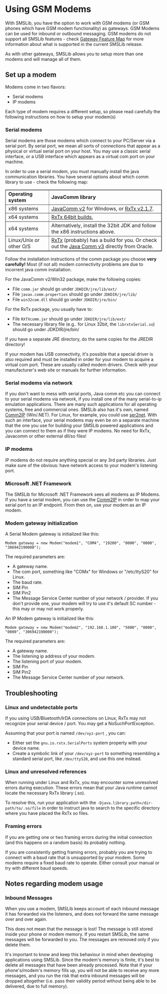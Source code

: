 # Using GSM Modems

With SMSLib, you have the option to work with GSM modems (or GSM phones which have GSM modem functionality) as gateways. GSM Modems can be used for inbound or outbound messaging. GSM modems do not support all SMSLib features - check [Gateway Feature Map](https://github.com/smslib/smslib/wiki/GatewayFeatureMap) for more information about what is supported in the current SMSLib release.

As with other gateways, SMSLib allows you to setup more than one modems and will manage all of them.

## Set up a modem

Modems come in two flavors:

* Serial modems
* IP modems

Each type of modem requires a different setup, so please read carefully the following instructions on how to setup your modem(s)

### Serial modems

Serial modems are those modems which connect to your PC/Server via a serial port. By serial port, we mean all sorts of connections that appear as a physical or virtual serial port on your host. You may use a classic serial interface, or a USB interface which appears as a virtual com port on your machine.

In order to use a serial modem, you must manually install the java communication libraries. You have several options about which comm library to use - check the following map:

<table border="1">
<tr><td><b>Operating system</b></td><td><b>JavaComm library</b></td></tr>
<tr><td>x86 systems</td><td><a href="http://smslib.org/download/">JavaComm v2</a> for Windows, or <a href="http://rxtx.qbang.org/pub/rxtx/rxtx-2.1-7-bins-r2.zip">RxTx v2.1.7</a>.</td></tr>
<tr><td>x64 systems</td><td><a href="http://mfizz.com/oss/rxtx-for-java">RxTx 64bit builds.</a></td></tr>
<tr><td>x64 systems</td><td>Alternatively, install the 32bit JDK and follow the x86 instructions above.</td></tr>
<tr><td>Linux/Unix or other O/S</td><td><a href="http://rxtx.qbang.org/">RxTx</a> (probably) has a build for you. Or check out the <a href="http://www.oracle.com/technetwork/java/index-jsp-141752.html">Java Comm v3</a> directly from Oracle.</td></tr>
</table>

Follow the installation instructions of the comm package you choose **very carefully!** Most (if not all) modem connectivity problems are due to incorrent java comm installation.

For the JavaComm v2/Win32 package, make the following copies:

* File `comm.jar` should go under `JDKDIR/jre/lib/ext/`
* File `javax.comm.properties` should go under `JDKDIR/jre/lib/`
* File `win32com.dll` should go under `JDKDIR/jre/bin/`

For the RxTx package, you usually have to:

* File `RXTXcomm.jar` should go under `JDKDIR/jre/lib/ext/`
* The necessary library file (e.g.. for Linux 32bit, the `librxtxSerial.so`) should go under JDKDIR/jre/bin/

If you have a separate JRE directory, do the same copies for the JREDIR directory!

If your modem has USB connectivity, it's possible that a special driver is also required and must be installed in order for your modem to acquire a virtual com port. These are usually called modem drivers. Check with your manufacturer's web site or manuals for further information.

### Serial modems via network

If you don't want to mess with serial ports, Java comm etc you can connect to your serial modems via network, if you install one of the many serial-to-ip emulation applications. There are many such applications for all operating systems, free and commercial ones. SMSLib also has it's own, named [Comm2IP](https://github.com/smslib/comm2ip) (Win/.NET). For Linux, for example, you could use [ser2net](http://sourceforge.net/projects/ser2net/). With such an interface, your serial modems may even be on a separate machine that the one you use for building your SMSLib powered applications and you can connect to them as if they were IP modems. No need for RxTx, Javacomm or other external dll/so files!

### IP modems

IP modems do not require anything special or any 3rd party libraries. Just make sure of the obvious: have network access to your modem's listening port.

### Microsoft .NET Framework

The SMSLib for Microsoft .NET Framework sees all modems as IP Modems. If you have a serial modem, you can use the [Comm2IP](https://github.com/smslib/comm2ip) in order to map your serial port to an IP endpoint. From then on, use your modem as an IP modem.

### Modem gateway initialization

A Serial Modem gateway is initialized like this:

```
Modem gateway = new Modem("modem1", "COM4", "19200", "0000", "0000", "306942190000");
```

The required parameters are:

* A gateway name.
* The com port, something like "COMx" for Windows or "/etc/ttyS20" for Linux.
* The baud rate.
* SIM Pin
* SIM Pin2
* The Message Service Center number of your network / provider. If you don't provide one, your modem will try to use it's default SC number - this may or may not work properly.

An IP Modem gateway is initialized like this:

```
Modem gateway = new Modem("modem2", "192.168.1.100", "5000", "0000", "0000", "306942190000");
```

The required parameters are:

* A gateway name.
* The listening ip address of your modem.
* The listening port of your modem.
* SIM Pin
* SIM Pin2
* The Message Service Center number of your network.

## Troubleshooting

### Linux and undetectable ports

If you using USB/Bluetooth/IrDA connections on Linux, RxTx may not recognize your serial device / port. You may get a NoSuchPortException.

Assuming that your port is named `/dev/xyz-port` , you can:

* Either set the `gnu.io.rxtx.SerialPorts` system property with your device name.
* Create a symbolic link of your `/dev/xyz-port` to something resembling a standard serial port, like `/dev/ttyS20`, and use this one instead.

### Linux and unresolved references

When running under Linux and RxTx, you may encounter some unresolved errors during execution. These errors mean that your Java runtime cannot locate the necessary RxTx library (.so).

To resolve this, run your application with the `-Djava.library.path=/dir-path/to/.so/file` in order to instruct java to search to the specific directory where you have placed the RxTx so files.

### Framing errors

If you are getting one or two framing errors during the initial connection (and this happens on a random basis) its probably nothing.

If you are consistently getting framing errors, probably you are trying to connect with a baud rate that is unsupported by your modem. Some modems require a fixed baud rate to operate. Either consult your manual or try with different baud speeds.

## Notes regarding modem usage

### Inbound Messages

When you use a modem, SMSLib keeps account of each inbound message it has forwarded via the listeners, and does not forward the same message over and over again.

This does not mean that the message is lost! The message is still stored inside your phone or modem memory. If you restart SMSLib, the same messages will be forwarded to you. The messages are removed only if you delete them.

It's important to know and keep this behaviour in mind when developing applications using SMSLib. Since the modem's memory is finite, it's best to delete all messages that have been already processed. Note that if your phone's/modem's memory fills up, you will not be able to receive any more messages, and you run the risk that extra inbound messages will be dropped altogether (i.e. pass their validity period without being able to be delivered, due to full memory).

